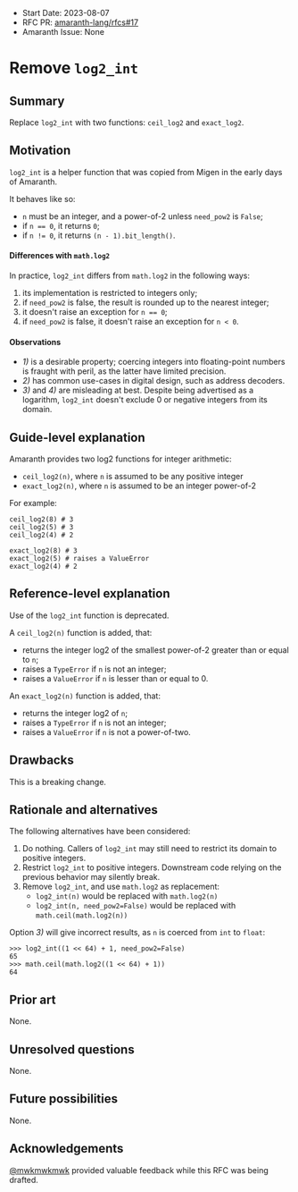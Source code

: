 - Start Date: 2023-08-07
- RFC PR: [amaranth-lang/rfcs#17](https://github.com/amaranth-lang/rfcs/pull/17)
- Amaranth Issue: None

# Remove `log2_int`

## Summary
[summary]: #summary

Replace `log2_int` with two functions: `ceil_log2` and `exact_log2`.

## Motivation
[motivation]: #motivation

`log2_int` is a helper function that was copied from Migen in the early days of Amaranth.

It behaves like so:

* `n` must be an integer, and a power-of-2 unless `need_pow2` is `False`;
* if `n == 0`, it returns `0`;
* if `n != 0`, it returns `(n - 1).bit_length()`.

#### Differences with `math.log2`

In practice, `log2_int` differs from `math.log2` in the following ways:

1. its implementation is restricted to integers only;
2. if `need_pow2` is false, the result is rounded up to the nearest integer;
3. it doesn't raise an exception for `n == 0`;
4. if `need_pow2` is false, it doesn't raise an exception for `n < 0`.

#### Observations

* *1)* is a desirable property; coercing integers into floating-point numbers is fraught with peril, as the latter have limited precision.
* *2)* has common use-cases in digital design, such as address decoders.
* *3)* and *4)* are misleading at best. Despite being advertised as a logarithm, `log2_int` doesn't exclude 0 or negative integers from its domain.

## Guide-level explanation
[guide-level-explanation]: #guide-level-explanation

Amaranth provides two log2 functions for integer arithmetic:

* `ceil_log2(n)`, where `n` is assumed to be any positive integer
* `exact_log2(n)`, where `n` is assumed to be an integer power-of-2

For example:

```python3
ceil_log2(8) # 3
ceil_log2(5) # 3
ceil_log2(4) # 2

exact_log2(8) # 3
exact_log2(5) # raises a ValueError
exact_log2(4) # 2
```

## Reference-level explanation
[reference-level-explanation]: #reference-level-explanation

Use of the `log2_int` function is deprecated.

A `ceil_log2(n)` function is added, that:

* returns the integer log2 of the smallest power-of-2 greater than or equal to `n`;
* raises a `TypeError` if `n` is not an integer;
* raises a `ValueError` if `n` is lesser than or equal to 0.

An `exact_log2(n)` function is added, that:

* returns the integer log2 of `n`;
* raises a `TypeError` if `n` is not an integer;
* raises a `ValueError` if `n` is not a power-of-two.

## Drawbacks
[drawbacks]: #drawbacks

This is a breaking change.

## Rationale and alternatives
[rationale-and-alternatives]: #rationale-and-alternatives

The following alternatives have been considered:

1. Do nothing. Callers of `log2_int` may still need to restrict its domain to positive integers.
2. Restrict `log2_int` to positive integers. Downstream code relying on the previous behavior may silently break.
3. Remove `log2_int`, and use `math.log2` as replacement:
    * `log2_int(n)` would be replaced with `math.log2(n)`
    * `log2_int(n, need_pow2=False)` would be replaced with `math.ceil(math.log2(n))`

Option *3)* will give incorrect results, as `n` is coerced from `int` to `float`:

```
>>> log2_int((1 << 64) + 1, need_pow2=False)
65
>>> math.ceil(math.log2((1 << 64) + 1))
64
```

## Prior art
[prior-art]: #prior-art

None.

## Unresolved questions
[unresolved-questions]: #unresolved-questions

None.

## Future possibilities
[future-possibilities]: #future-possibilities

None.

## Acknowledgements

[@mwkmwkmwk] provided valuable feedback while this RFC was being drafted.

[@mwkmwkmwk]: https://github.com/mwkmwkmwk
